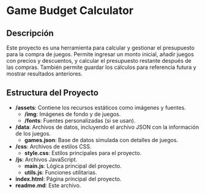 # Game Budget Calculator

## Descripción

Este proyecto es una herramienta para calcular y gestionar el presupuesto para la compra de juegos. Permite ingresar un monto inicial, añadir juegos con precios y descuentos, y calcular el presupuesto restante después de las compras. También permite guardar los cálculos para referencia futura y mostrar resultados anteriores.

## Estructura del Proyecto

- **/assets**: Contiene los recursos estáticos como imágenes y fuentes.
  - **/img**: Imágenes de fondo y de juegos.
  - **/fonts**: Fuentes personalizadas (si se usan).
- **/data**: Archivos de datos, incluyendo el archivo JSON con la información de los juegos.
  - **games.json**: Base de datos simulada con detalles de juegos.
- **/css**: Archivos de estilos CSS.
  - **style.css**: Estilos principales para el proyecto.
- **/js**: Archivos JavaScript.
  - **main.js**: Lógica principal del proyecto.
  - **utils.js**: Funciones utilitarias.
- **index.html**: Página principal del proyecto.
- **readme.md**: Este archivo.